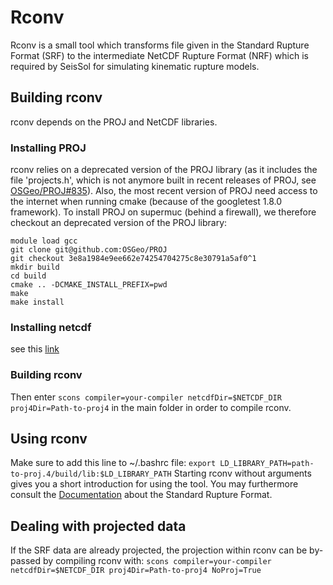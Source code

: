 # Rconv
Rconv is a small tool which transforms file given in the Standard Rupture Format (SRF) to the intermediate NetCDF Rupture Format (NRF) which is required by SeisSol for simulating kinematic rupture models.

## Building rconv

rconv depends on the PROJ and NetCDF libraries.

### Installing PROJ

rconv relies on a deprecated version of the PROJ library (as it includes the file 'projects.h', which is not anymore built in recent releases of PROJ, see [OSGeo/PROJ#835](OSGeo/PROJ#835)). Also, the most recent version of PROJ need access to the internet when running cmake (because of the googletest 1.8.0 framework). To install PROJ on supermuc (behind a firewall), we therefore checkout an deprecated version of the PROJ library:

```
module load gcc
git clone git@github.com:OSGeo/PROJ
git checkout 3e8a1984e9ee662e74254704275c8e30791a5af0^1
mkdir build
cd build
cmake .. -DCMAKE_INSTALL_PREFIX=pwd
make 
make install
```

### Installing netcdf

see this [link](https://seissol.readthedocs.io/en/latest/compilation.html#installing-netcdf)

### Building rconv

Then enter
`scons compiler=your-compiler netcdfDir=$NETCDF_DIR proj4Dir=Path-to-proj4`
in the main folder in order to compile rconv.

## Using rconv
Make sure to add this line to ~/.bashrc file:
`export LD_LIBRARY_PATH=path-to-proj.4/build/lib:$LD_LIBRARY_PATH`
Starting rconv without arguments gives you a short introduction for using the tool. You may furthermore consult the [Documentation](https://seissol.readthedocs.io/en/latest/standard-rupture-format.html) about the Standard Rupture Format.

## Dealing with projected data
If the SRF data are already projected, the projection within rconv can be by-passed by compiling rconv with:
`scons compiler=your-compiler netcdfDir=$NETCDF_DIR proj4Dir=Path-to-proj4 NoProj=True`
